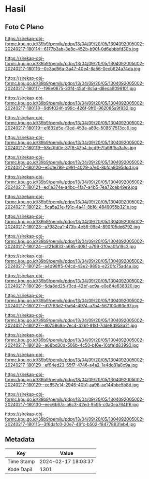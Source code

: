# Hasil

## Foto C Plano

https://sirekap-obj-formc.kpu.go.id/39b9/pemilu/pdpr/13/04/09/20/05/1304092005002-20240217-180114--6177b3ab-3e8c-452b-b90f-0d6ebbbfd30b.jpg

https://sirekap-obj-formc.kpu.go.id/39b9/pemilu/pdpr/13/04/09/20/05/1304092005002-20240217-180116--0c3ad56a-3a47-40e4-8a56-0ecb624a74da.jpg

https://sirekap-obj-formc.kpu.go.id/39b9/pemilu/pdpr/13/04/09/20/05/1304092005002-20240217-180117--198e0875-33f4-45af-8c5a-d8eca9096101.jpg

https://sirekap-obj-formc.kpu.go.id/39b9/pemilu/pdpr/13/04/09/20/05/1304092005002-20240217-180118--9d9f024f-b99c-426f-9ff0-962085a9f832.jpg

https://sirekap-obj-formc.kpu.go.id/39b9/pemilu/pdpr/13/04/09/20/05/1304092005002-20240217-180119--ef832d5e-f3ed-453a-a89c-508517513cc9.jpg

https://sirekap-obj-formc.kpu.go.id/39b9/pemilu/pdpr/13/04/09/20/05/1304092005002-20240217-180119--58c0fd0e-37f8-47b4-bcd9-7fa98f5a3a5a.jpg

https://sirekap-obj-formc.kpu.go.id/39b9/pemilu/pdpr/13/04/09/20/05/1304092005002-20240217-180120--e5c1e799-c991-4029-a7e0-8bfda8095dcd.jpg

https://sirekap-obj-formc.kpu.go.id/39b9/pemilu/pdpr/13/04/09/20/05/1304092005002-20240217-180121--ed1a374e-a4bc-4fa7-a4b5-7ea72ceb49e9.jpg

https://sirekap-obj-formc.kpu.go.id/39b9/pemilu/pdpr/13/04/09/20/05/1304092005002-20240217-180122--5ca5a21e-f91c-4a41-8b16-4849055b321e.jpg

https://sirekap-obj-formc.kpu.go.id/39b9/pemilu/pdpr/13/04/09/20/05/1304092005002-20240217-180123--a7982ea1-473b-4e56-99c4-890f05de6792.jpg

https://sirekap-obj-formc.kpu.go.id/39b9/pemilu/pdpr/13/04/09/20/05/1304092005002-20240217-180124--cf21d833-a685-4081-a799-2f0ea0fa19c3.jpg

https://sirekap-obj-formc.kpu.go.id/39b9/pemilu/pdpr/13/04/09/20/05/1304092005002-20240217-180125--a4d98ff5-04cd-43e2-989b-e220fc75ad4a.jpg

https://sirekap-obj-formc.kpu.go.id/39b9/pemilu/pdpr/13/04/09/20/05/1304092005002-20240217-180126--5da8dd25-f3cd-42bf-ac9a-e0e64e638320.jpg

https://sirekap-obj-formc.kpu.go.id/39b9/pemilu/pdpr/13/04/09/20/05/1304092005002-20240217-180127--d17f83d2-0a64-4974-a7b4-567100d93e97.jpg

https://sirekap-obj-formc.kpu.go.id/39b9/pemilu/pdpr/13/04/09/20/05/1304092005002-20240217-180127--8075869a-7ec4-426f-918f-7dde8d958a21.jpg

https://sirekap-obj-formc.kpu.go.id/39b9/pemilu/pdpr/13/04/09/20/05/1304092005002-20240217-180128--a68bd30d-506b-4c50-b16e-10bfa1d83993.jpg

https://sirekap-obj-formc.kpu.go.id/39b9/pemilu/pdpr/13/04/09/20/05/1304092005002-20240217-180129--ef64ed23-55f7-4746-a4a2-1e4dc81a8c9a.jpg

https://sirekap-obj-formc.kpu.go.id/39b9/pemilu/pdpr/13/04/09/20/05/1304092005002-20240217-180129--cc857c14-2946-40b1-aa98-ae144bbe5b8d.jpg

https://sirekap-obj-formc.kpu.go.id/39b9/pemilu/pdpr/13/04/09/20/05/1304092005002-20240217-180130--eec6b67a-a6c3-42ed-9595-c0a0ea764ff6.jpg

https://sirekap-obj-formc.kpu.go.id/39b9/pemilu/pdpr/13/04/09/20/05/1304092005002-20240217-180115--3f6dafc0-20e7-46fc-b502-f84778831eb4.jpg


## Metadata

| Key        | Value               |
| ---------- | ------------------- |
| Time Stamp | 2024-02-17 18:03:37 |
| Kode Dapil | 1301                |



